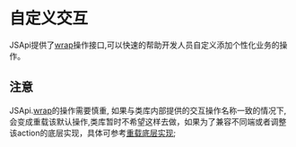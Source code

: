 # 自定义交互

JSApi提供了[wrap](api#jsapiwrap)操作接口,可以快速的帮助开发人员自定义添加个性化业务的操作。

## 注意

JSApi.[wrap](api#jsapiwrap)的操作需要慎重, 如果与类库内部提供的交互操作名称一致的情况下,会变成重载该默认操作,类库暂时不希望这样去做，如果为了兼容不同端或者调整该action的底层实现，具体可参考[重载底层实现](override#重载底层实现);

